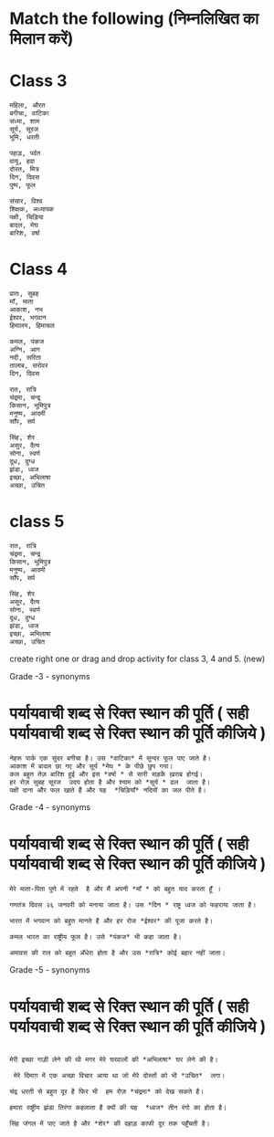 
# Match the following (निम्नलिखित का मिलान करें)

# Class 3

```
महिला, औरत 
बगीचा, वाटिका
संध्या, शाम
सूर्य, सूरज
भूमि, धरती
```

```
पहाड़, पर्वत
वायु, हवा
दोस्त, मित्र
दिन, दिवस
पुष्प, फूल
```

```
संसार, विश्व
शिक्षक, अध्यापक
पक्षी, चिड़िया 
बादल, मेघ
बारिश, वर्षा
```

# Class 4

```
प्रातः, सुबह 
माँ, माता
आकाश, नभ
ईश्वर, भगवान
हिमालय, हिमाचल
```

```
कमल, पंकज
अग्नि, आग
नदी, सरिता
तालाब, सरोवर
दिन, दिवस
```

```
रात, रात्रि
चंद्रमा, चन्द्र
किसान, भूमिपुत्र
मनुष्य, आदमी
साँप, सर्प
```

```
सिंह, शेर
असुर, दैत्य
सोना, स्वर्ण
दूध, दुग्ध
झंडा, ध्वज
इच्छा, अभिलाषा
अच्छा, उचित
```
# class 5

```
रात, रात्रि
चंद्रमा, चन्द्र
किसान, भूमिपुत्र
मनुष्य, आदमी
साँप, सर्प
```

```
सिंह, शेर
असुर, दैत्य
सोना, स्वर्ण
दूध, दुग्ध
झंडा, ध्वज
इच्छा, अभिलाषा
अच्छा, उचित
```
create right one or drag and drop activity for class 3, 4 and 5.
(new)

Grade -3 - synonyms

# पर्यायवाची शब्द से रिक्त स्थान की पूर्ति ( सही पर्यायवाची शब्द से रिक्त स्थान की पूर्ति कीजिये )

```
नेहरू पार्क एक सुंदर बगीचा है। उस *वाटिका* में सुन्दर फूल पाए जाते है।  
आकाश में बादल छा गए और सूर्य *मेघ * के पीछे छुप गया। 
कल बहुत तेज़ बारिश हुई और इस *वर्षा * से सारी सड़कें ख़राब होगई। 
हर रोज़ सुबह सूरज  उदय होता है और श्याम को *सूर्य * ढल  जाता है। 
पक्षी दाना और फल खाते हैं और यह  *चिड़ियाँ* नदियों का जल पीते है।  
```
Grade -4 - synonyms

# पर्यायवाची शब्द से रिक्त स्थान की पूर्ति ( सही पर्यायवाची शब्द से रिक्त स्थान की पूर्ति कीजिये )

```
मेरे माता-पिता पुणे में रहते  है और मैं अपनी *माँ * को बहुत याद करता हूँ ।
 
गणतंत्र दिवस २६ जनवरी को मनाया जाता है। उस *दिन * राष्ट्र ध्वज को फहराया जाता है।

भारत में भगवान को बहुत मानते है और हर रोज *ईश्वर* की पूजा करते है।  

कमल भारत का राष्ट्रीय फूल है। उसे *पंकज* भी कहा जाता है। 

अमावस की रात को बहुत अँधेरा होता है और उस *रात्रि* कोई बहार नहीं जाता। 
```

Grade -5 - synonyms

# पर्यायवाची शब्द से रिक्त स्थान की पूर्ति ( सही पर्यायवाची शब्द से रिक्त स्थान की पूर्ति कीजिये )

```

मेरी इच्छा गाड़ी लेने की थी मगर मेरे घरवालों की *अभिलाषा* घर लेने की है। 

 मेरे दिमाग़ में एक अच्छा विचार आया था जो मेरे दोस्तों को भी *उचित*  लगा। 

चंद्र धरती से बहुत दूर है फिर भी  हम रोज़ *चंद्रमा* को देख सकते है। 

हमारा राष्ट्रीय झंडा तिरंगा कहलाता है क्यों की यह  *ध्वज* तीन रंगो का होता है।  

सिंह जंगल में पाए जाते है और *शेर* की दहाड़ काफी दूर तक पहुँचती है। 
```
